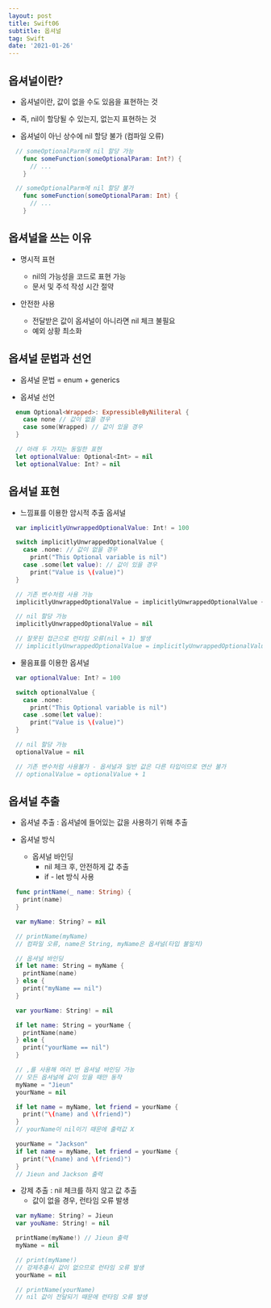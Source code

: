 ```yaml
---
layout: post
title: Swift06
subtitle: 옵셔널
tag: Swift
date: '2021-01-26'
---
```


## 옵셔널이란?

* 옵셔널이란, 값이 없을 수도 있음을 표현하는 것

* 즉, nil이 할당될 수 있는지, 없는지 표현하는 것

* 옵셔널이 아닌 상수에 nil 할당 불가 (컴파일 오류)

~~~Swift
  // someOptionalParm에 nil 할당 가능
    func someFunction(someOptionalParam: Int?) {
      // ...
    }

  // someOptionalParm에 nil 할당 불가
    func someFunction(someOptionalParam: Int) {
      // ...
    }
~~~


## 옵셔널을 쓰는 이유

* 명시적 표현
  - nil의 가능성을 코드로 표현 가능
  - 문서 및 주석 작성 시간 절약

* 안전한 사용
  - 전달받은 값이 옵셔널이 아니라면 nil 체크 불필요
  - 예외 상황 최소화


## 옵셔널 문법과 선언

* 옵셔널 문법 = enum + generics

* 옵셔널 선언
~~~Swift
  enum Optional<Wrapped>: ExpressibleByNiliteral {
    case none // 값이 없을 경우
    case some(Wrapped) // 값이 있을 경우
  }

  // 아래 두 가지는 동일한 표현
  let optionalValue: Optional<Int> = nil
  let optionalValue: Int? = nil
~~~


## 옵셔널 표현

* 느낌표를 이용한 암시적 추출 옵셔널
~~~Swift
  var implicitlyUnwrappedOptionalValue: Int! = 100

  switch implicitlyUnwrappedOptionalValue {
    case .none: // 값이 없을 경우
      print("This Optional variable is nil")
    case .some(let value): // 값이 있을 경우
      print("Value is \(value)")
  }

  // 기존 변수처럼 사용 가능
  implicitlyUnwrappedOptionalValue = implicitlyUnwrappedOptionalValue + 1

  // nil 할당 가능
  implicitlyUnwrappedOptionalValue = nil

  // 잘못된 접근으로 런타임 오류(nil + 1) 발생
  // implicitlyUnwrappedOptionalValue = implicitlyUnwrappedOptionalValue + 1
~~~

* 물음표를 이용한 옵셔널
~~~Swift
  var optionalValue: Int? = 100

  switch optionalValue {
    case .none:
      print("This Optional variable is nil")
    case .some(let value):
      print("Value is \(value)")
  }

  // nil 할당 가능
  optionalValue = nil

  // 기존 변수처럼 사용불가 - 옵셔널과 일반 값은 다른 타입이므로 연산 불가
  // optionalValue = optionalValue + 1
~~~


## 옵셔널 추출

* 옵셔널 추출 : 옵셔널에 들어있는 값을 사용하기 위해 추출

* 옵셔널 방식
  - 옵셔널 바인딩
    - nil 체크 후, 안전하게 값 추출
    - if - let 방식 사용
~~~Swift
  func printName(_ name: String) {
    print(name)
  }

  var myName: String? = nil

  // printName(myName)
  // 컴파일 오류, name은 String, myName은 옵셔널(타입 불일치)

  // 옵셔널 바인딩
  if let name: String = myName {
    printName(name)
  } else {
    print("myName == nil")
  }

  var yourName: String! = nil

  if let name: String = yourName {
    printName(name)
  } else {
    print("yourName == nil")
  }

  // ,를 사용해 여러 번 옵셔널 바인딩 가능
  // 모든 옵셔널에 값이 있을 때만 동작
  myName = "Jieun"
  yourName = nil

  if let name = myName, let friend = yourName {
    print("\(name) and \(friend)")
  }
  // yourName이 nil이기 때문에 출력값 X

  yourName = "Jackson"
  if let name = myName, let friend = yourName {
    print("\(name) and \(friend)")
  }
  // Jieun and Jackson 출력

~~~

  - 강제 추출 : nil 체크를 하지 않고 값 추출
    - 값이 없을 경우, 런타임 오류 발생
~~~Swift
  var myName: String? = Jieun
  var youName: String! = nil

  printName(myName!) // Jieun 출력
  myName = nil

  // print(myName!)
  // 강제추출시 값이 없으므로 런타임 오류 발생
  yourName = nil

  // printName(yourName)
  // nil 값이 전달되기 때문에 런타임 오류 발생
~~~
